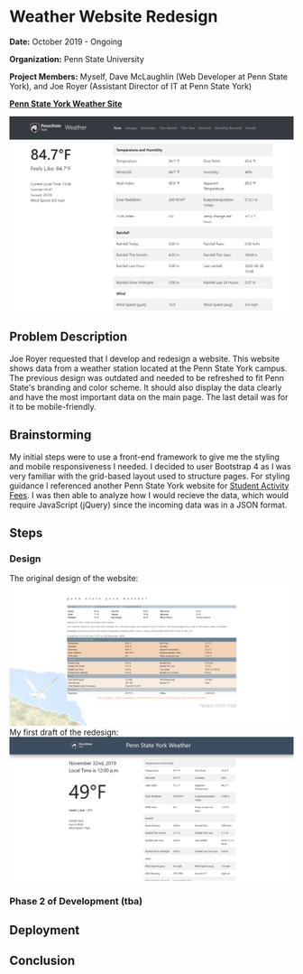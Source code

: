 # Weather Website Redesign
**Date:**  October 2019 - Ongoing

**Organization:** Penn State University

**Project Members:** Myself, Dave McLaughlin (Web Developer at Penn State York), and Joe Royer (Assistant Director of IT at Penn State York)

**[Penn State York Weather Site](http://weather.york.psu.edu/)**

![](https://github.com/alexkoontz/weather-site-redesign/blob/master/rdme_src/weather_screenshot_1.png)


## Problem Description
Joe Royer requested that I develop and redesign a website.  This website shows data from a weather station located at the Penn State York campus.  The previous design was outdated and needed to be refreshed to fit Penn State's branding and color scheme.  It should also display the data clearly and have the most important data on the main page.  The last detail was for it to be mobile-friendly.  
## Brainstorming
My initial steps were to use a front-end framework to give me the styling and mobile responsiveness I needed.  I decided to user Bootstrap 4 as I was very familiar with the grid-based layout used to structure pages.  For styling guidance I referenced another Penn State York website for [Student Activity Fees](http://saf.york.psu.edu/). I was then able to analyze how I would recieve the data, which would require JavaScript (jQuery) since the incoming data was in a JSON format.
## Steps

### Design
The original design of the website:
![](https://github.com/alexkoontz/weather-site-redesign/blob/master/rdme_src/screengrab_1_main_page.PNG)
My first draft of the redesign:
![](https://github.com/alexkoontz/weather-site-redesign/blob/master/rdme_src/draft_1.PNG)

### Phase 2 of Development (tba)

## Deployment

## Conclusion

